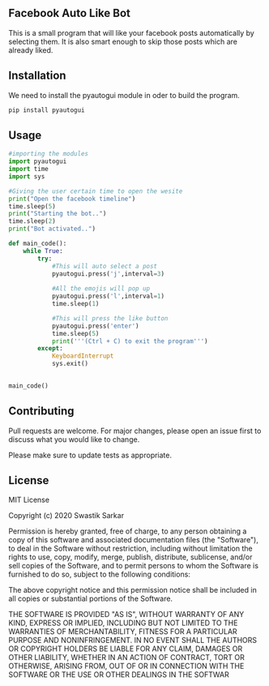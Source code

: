 ## Facebook Auto Like Bot

This is a small program that will like your facebook posts automatically by selecting them. It is also smart enough to skip those posts which are already liked.

## Installation

We need to install the pyautogui module in oder to build the program.

```bash
pip install pyautogui
```

## Usage

```python
#importing the modules
import pyautogui
import time
import sys

#Giving the user certain time to open the wesite
print("Open the facebook timeline")
time.sleep(5)
print("Starting the bot..")
time.sleep(2)
print("Bot activated..")

def main_code():
    while True:
        try:
            #This will auto select a post
            pyautogui.press('j',interval=3)
            
            #All the emojis will pop up
            pyautogui.press('l',interval=1)
            time.sleep(1)

            #This will press the like button
            pyautogui.press('enter')
            time.sleep(5)
            print('''(Ctrl + C) to exit the program''')
        except:
            KeyboardInterrupt
            sys.exit()
            

main_code()
```

## Contributing
Pull requests are welcome. For major changes, please open an issue first to discuss what you would like to change.

Please make sure to update tests as appropriate.

## License
MIT License

Copyright (c) 2020 Swastik Sarkar

Permission is hereby granted, free of charge, to any person obtaining a copy
of this software and associated documentation files (the "Software"), to deal
in the Software without restriction, including without limitation the rights
to use, copy, modify, merge, publish, distribute, sublicense, and/or sell
copies of the Software, and to permit persons to whom the Software is
furnished to do so, subject to the following conditions:

The above copyright notice and this permission notice shall be included in all
copies or substantial portions of the Software.

THE SOFTWARE IS PROVIDED "AS IS", WITHOUT WARRANTY OF ANY KIND, EXPRESS OR
IMPLIED, INCLUDING BUT NOT LIMITED TO THE WARRANTIES OF MERCHANTABILITY,
FITNESS FOR A PARTICULAR PURPOSE AND NONINFRINGEMENT. IN NO EVENT SHALL THE
AUTHORS OR COPYRIGHT HOLDERS BE LIABLE FOR ANY CLAIM, DAMAGES OR OTHER
LIABILITY, WHETHER IN AN ACTION OF CONTRACT, TORT OR OTHERWISE, ARISING FROM,
OUT OF OR IN CONNECTION WITH THE SOFTWARE OR THE USE OR OTHER DEALINGS IN THE
SOFTWAR
